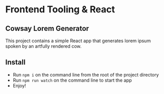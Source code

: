 Frontend Tooling & React
===

## Cowsay Lorem Generator
This project contains a simple React app that generates lorem ipsum spoken by an artfully rendered cow. 

## Install
- Run `npm i` on the command line from the root of the project directory
- Run `npm run watch` on the command line to start the app
- Enjoy!